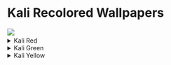 # Kali Recolored Wallpapers
<img src=https://user-images.githubusercontent.com/59175356/124679475-20823c00-decd-11eb-97d6-17931db8353e.jpg >

<details>
<summary>Kali Red</summary>
<img src="kali-red/red-kali-abstract-sky-16x9.png" width="500">
<img src="kali-red/red-kali-ascii-16x9.png" width="500">
<img src="kali-red/red-kali-contours.jpg" width="500">
<img src="kali-red/red-kali-dark-16x9.png" width="500">
<img src="kali-red/red-kali-geometric-16x9.png" width="500">
<img src="kali-red/red-kali-logo-16x9.png" width="500">
<img src="kali-red/red-kali-mesh-16x9.png" width="500">
<img src="kali-red/red-kali-neon-16x9.png" width="500">
<img src="kali-red/red-kali-nova-16x9.png" width="500">
<img src="kali-red/red-kali16x9.jpg" width="500">
</details> 
  
<details>
<summary>Kali Green</summary>
<img src="kali-green/green-kali-abstract-sky-16x9.png" width="500">
<img src="kali-green/green-kali-ascii-16x9.png" width="500">
<img src="kali-green/green-kali-contours.jpg" width="500">
<img src="kali-green/green-kali-dark-16x9.png" width="500">
<img src="kali-green/green-kali-geometric-16x9.png" width="500">
<img src="kali-green/green-kali-logo-16x9.png" width="500">
<img src="kali-green/green-kali-mesh-16x9.png" width="500">
<img src="kali-green/green-kali-neon-16x9.png" width="500">
<img src="kali-green/green-kali-nova-16x9.png" width="500">
<img src="kali-green/green-kali16x9.jpg" width="500">
</details> 

<details>
<summary>Kali Yellow</summary>
<img src="kali-yellow/yellow-kali-abstract-sky-16x9.png" width="500">
<img src="kali-yellow/yellow-kali-ascii-16x9.png" width="500">
<img src="kali-yellow/yellow-kali-contours.jpg" width="500">
<img src="kali-yellow/yellow-kali-dark-16x9.png" width="500">
<img src="kali-yellow/yellow-kali-geometric-16x9.png" width="500">
<img src="kali-yellow/yellow-kali-logo-16x9.png" width="500">
<img src="kali-yellow/yellow-kali-mesh-16x9.png" width="500">
<img src="kali-yellow/yellow-kali-neon-16x9.png" width="500">
<img src="kali-yellow/yellow-kali-nova-16x9.png" width="500">
<img src="kali-yellow/yellow-kali16x9.jpg" width="500">
</details> 

